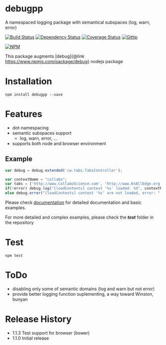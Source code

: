 # debugpp

A namespaced logging package with semantical subspaces (log, warn, error)

[![Build Status](https://travis-ci.org/mprinc/debugpp.svg)](https://travis-ci.org/mprinc/debugpp)
[![Dependency Status](https://david-dm.org/mprinc/debugpp.svg)](https://david-dm.org/mprinc/debugpp)
[![Coverage Status](https://img.shields.io/coveralls/mprinc/debugpp.svg)](https://coveralls.io/r/mprinc/debugpp)
[![Gittip](http://img.shields.io/gittip/mprinc.png)](https://www.gittip.com/mprinc/)

[![NPM](https://nodei.co/npm/debugpp.png?downloads=true&stars=true)](https://nodei.co/npm/debugpp/)

This package augments [debug]{@link https://www.npmjs.com/package/debug} nodejs package

# Installation
	npm install debugpp --save

# Features

* dot-namespacing
* semantic subspaces support
	* log, warn, error, ...
* supports both node and browser environment

## Example

```js
var debug = debug.extended('cw.tabs.TabsController');

var contextName = "collabo";
var tabs = ['http://www.CollaboScience.com', 'http://www.KnAllEdge.org', 'http://www.CollaboArte.com'];
if(!error) debug.log("[loadContexts] context '%s' loaded: %d", contextName, tabs.length);
else debug.error("[loadContexts] context '%s' are not loaded, error: ", contextName, error);
```

Please check [documentation](http://mprinc.github.io/debugpp/ "debugpp Documentation") for detailed documentation and basic examples.

For more detailed and complex examples, please check the ***test*** folder in the repository

# Test
	npm test

# ToDo

* disabling only some of semantic domains (log and warn but not error)
* provide better logging function suplementing, a way toward Winston, bunyan

# Release History
* 1.1.3 Test support for browser (bower)
* 1.1.0 Initial release